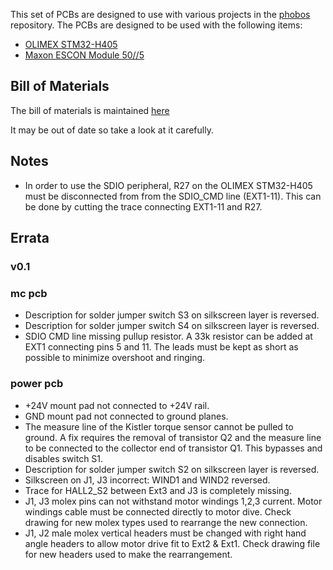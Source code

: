 This set of PCBs are designed to use with various projects in the
[phobos](https://github.com/oliverlee/phobos) repository. The PCBs are designed
to be used with the following items:
- [OLIMEX STM32-H405](https://www.olimex.com/Products/ARM/ST/STM32-H405/)
- [Maxon ESCON Module 50//5](http://www.maxonmotor.com/maxon/view/product/control/4-Q-Servokontroller/438725)

## Bill of Materials
The bill of materials is maintained [here](https://docs.google.com/spreadsheets/d/1CJe4dBAEXy64Y3e8YSP1X_Nll6x3aowWz7-QJbUk4VQ/edit?usp=sharing)

It may be out of date so take a look at it carefully.

## Notes
- In order to use the SDIO peripheral, R27 on the OLIMEX STM32-H405 must be
  disconnected from from the SDIO_CMD line (EXT1-11). This can be done by
  cutting the trace connecting EXT1-11 and R27.

## Errata
### v0.1
### mc pcb
- Description for solder jumper switch S3 on silkscreen layer is reversed.
- Description for solder jumper switch S4 on silkscreen layer is reversed.
- SDIO CMD line missing pullup resistor. A 33k resistor can be added at EXT1
  connecting pins 5 and 11. The leads must be kept as short as possible to
  minimize overshoot and ringing.

### power pcb
- +24V mount pad not connected to +24V rail.
- GND mount pad not connected to ground planes.
- The measure line of the Kistler torque sensor cannot be pulled to ground. A
  fix requires the removal of transistor Q2 and the measure line to be connected
  to the collector end of transistor Q1. This bypasses and disables switch S1.
- Description for solder jumper switch S2 on silkscreen layer is reversed.
- Silkscreen on J1, J3 incorrect: WIND1 and WIND2 reversed.
- Trace for HALL2_S2 between Ext3 and J3 is completely missing.
- J1, J3 molex pins can not withstand motor windings 1,2,3 current. Motor windings cable must be connected directly to motor dive. Check drawing for new molex types used to rearrange the new connection.
- J1, J2 male molex vertical headers must be changed with right hand angle headers to allow motor drive fit to Ext2 & Ext1. Check drawing file for new headers used to make the rearrangement.